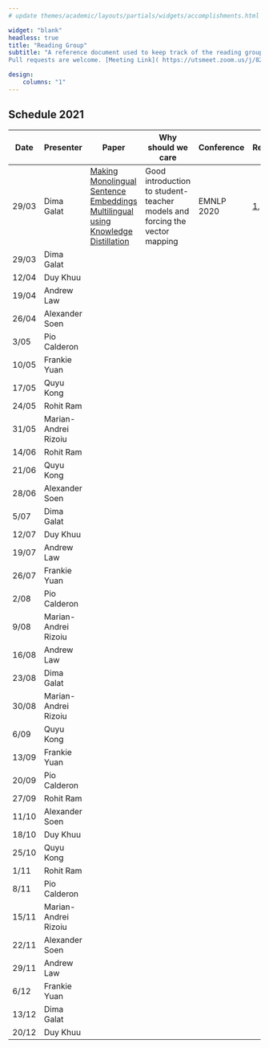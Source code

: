 ```yaml
---
# update themes/academic/layouts/partials/widgets/accomplishments.html to change the design of this page

widget: "blank"
headless: true 
title: "Reading Group"
subtitle: "A reference document used to keep track of the reading group meetings.  
Pull requests are welcome. [Meeting Link]( https://utsmeet.zoom.us/j/82967712670?pwd=Z0p6S1luR1FRL2xaQTZNN2lmb3Q2dz09)"

design:
    columns: "1"
---
```


## Schedule 2021

| Date  | Presenter    | Paper         | Why should we care | Conference | Repo | Blogs
 | ----- | ------------ | ------------- | ------------------ | ---------- | ----- | -----
 | 29/03 | Dima Galat    | [Making Monolingual Sentence Embeddings Multilingual using Knowledge Distillation](https://www.aclweb.org/anthology/2020.emnlp-main.365.pdf) | Good introduction to student-teacher models and forcing the vector mapping | EMNLP 2020 | [1](https://github.com/UKPLab/sentence-transformers/blob/384508914f6a41335dc0144f971e7ca928769df2/examples/training/distillation/README.md), [2](https://github.com/UKPLab/sentence-transformers/blob/e745cca8a05b07b5daea96b64828d14f1b241715/examples/training/multilingual/README.md) | [1](https://towardsdatascience.com/a-complete-guide-to-transfer-learning-from-english-to-other-languages-using-sentence-embeddings-8c427f8804a9)
 |29/03|Dima Galat||||
 |12/04|Duy Khuu||||
 |19/04|Andrew Law||||
 |26/04|Alexander Soen||||
 |3/05|Pio Calderon||||
 |10/05|Frankie Yuan||||
 |17/05|Quyu Kong||||
 |24/05|Rohit Ram||||
 |31/05|Marian-Andrei Rizoiu||||
 |14/06|Rohit Ram||||
 |21/06|Quyu Kong||||
 |28/06|Alexander Soen||||
 |5/07|Dima Galat||||
 |12/07|Duy Khuu||||
 |19/07|Andrew Law||||
 |26/07|Frankie Yuan||||
 |2/08|Pio Calderon||||
 |9/08|Marian-Andrei Rizoiu||||
 |16/08|Andrew Law||||
 |23/08|Dima Galat||||
 |30/08|Marian-Andrei Rizoiu||||
 |6/09|Quyu Kong||||
 |13/09|Frankie Yuan||||
 |20/09|Pio Calderon||||
 |27/09|Rohit Ram||||
 |11/10|Alexander Soen||||
 |18/10|Duy Khuu||||
 |25/10|Quyu Kong||||
 |1/11|Rohit Ram||||
 |8/11|Pio Calderon||||
 |15/11|Marian-Andrei Rizoiu||||
 |22/11|Alexander Soen||||
 |29/11|Andrew Law||||
 |6/12|Frankie Yuan||||
 |13/12|Dima Galat||||
 |20/12|Duy Khuu||||

